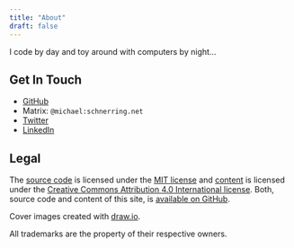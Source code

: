 ```yaml
---
title: "About"
draft: false
---
```


I code by day and toy around with computers by night...

## Get In Touch

- [GitHub](https://github.com/schnerring/)
- Matrix: `@michael:schnerring.net`
- [Twitter](https://twitter.com/schnerringo "@schnerringo")
- [LinkedIn](https://www.linkedin.com/in/schnerring)

## Legal

The [source code](https://github.com/schnerring/schnerring.github.io) is licensed under the [MIT license](https://github.com/schnerring/schnerring.github.io/blob/main/LICENSE) and [content](https://github.com/schnerring/schnerring.github.io/tree/main/content) is licensed under the [Creative Commons Attribution 4.0 International license](https://github.com/schnerring/schnerring.github.io/blob/main/content/LICENSE). Both, source code and content of this site, is [available on GitHub](https://github.com/schnerring/schnerring.github.io).

Cover images created with [draw.io](https://draw.io/).

All trademarks are the property of their respective owners.
